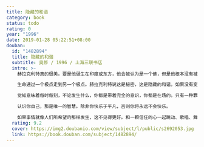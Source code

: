 ```yaml
---
title: 隐藏的和谐
category: book
status: todo
rating: 0
year: "1996"
date: 2019-01-28 05:22:51+08:00
douban:
  id: "1482894"
  title: 隐藏的和谐
  subtitle: 奥修 / 1996 / 上海三联书店
  intro: >-
    赫拉克利特真的很美。要是他诞生在印度或东方，他会被认为是一个佛，但是他根本没有被理解，他是最闪亮的存在之一，他并不晦涩，他并不黑暗一一正是你自己是瞎的。

    生命通过一个极点走到另一个极点。赫拉克利特说这是秘密，这是隐藏的和谐。如果没有变化，生命将是凝固的。如果你不能走向对立面，一切都会变得乏味无聊。深度来自流动到对立面。

    觉知意味着每时每刻，不论发生什么，你都是带着完全的意识，你都是在场的。只有一种罪恶，那就是不觉知。

    认识你自己，那是唯一的智慧。除非你快乐于平凡，否则你将永远不会快乐。

    如果事情就像人们所希望的那样发生，这不见得更好。和一颗信任的心一起跳动、歌唱、舞蹈、祈祷。带着一颗信任的心，你很快会看到最终只有信任是值得的。信任就是生命。随着信任越来越成长，你会享受到越来越丰富的生命。
  rating: 9.2
  cover: https://img2.doubanio.com/view/subject/l/public/s2692053.jpg
  link: https://book.douban.com/subject/1482894/
---
```



